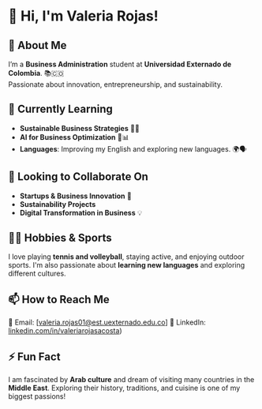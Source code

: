 # 👋 Hi, I'm Valeria Rojas!  


## 👀 About Me  
I’m a **Business Administration** student at **Universidad Externado de Colombia**. 📚🇨🇴  
Passionate about innovation, entrepreneurship, and sustainability.  

## 🌱 Currently Learning  
  
- **Sustainable Business Strategies** 🌱🏢  
- **AI for Business Optimization** 🤖📊  
- **Languages**: Improving my English and exploring new languages. 🌍🗣️  

## 💞️ Looking to Collaborate On  
- **Startups & Business Innovation** 🚀  
- **Sustainability Projects**   
- **Digital Transformation in Business** 💡  

## 🎾🏐 Hobbies & Sports  
I love playing **tennis and volleyball**, staying active, and enjoying outdoor sports. I'm also passionate about **learning new languages** and exploring different cultures.  

## 📫 How to Reach Me  
📩 Email: [valeria.rojas01@est.uexternado.edu.co] 
🔗 LinkedIn: [linkedin.com/in/valeriarojasacosta](https://www.linkedin.com/in/valeria-rojas-acosta-7722a5247/))  

## ⚡ Fun Fact  
I am fascinated by **Arab culture** and dream of visiting many countries in the **Middle East**. 
Exploring their history, traditions, and cuisine is one of my biggest passions! 






